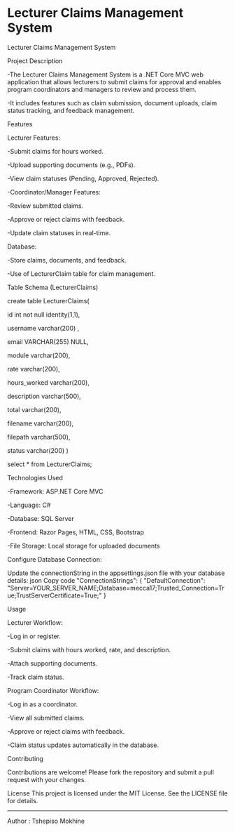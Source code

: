 # Lecturer Claims Management System

Lecturer Claims Management System

Project Description

-The Lecturer Claims Management System is a .NET Core MVC web application that allows lecturers to submit claims for approval and enables program coordinators and managers to review and process them. 

-It includes features such as claim submission, document uploads, claim status tracking, and feedback management.

Features



Lecturer Features:

-Submit claims for hours worked.

-Upload supporting documents (e.g., PDFs).

-View claim statuses (Pending, Approved, Rejected).

-Coordinator/Manager Features:

-Review submitted claims.

-Approve or reject claims with feedback.

-Update claim statuses in real-time.

Database:

-Store claims, documents, and feedback.

-Use of LecturerClaim table for claim management.


Table Schema (LecturerClaims)

 create table LecturerClaims(
 
 id int not null identity(1,1),
 
 username varchar(200) ,
 
email VARCHAR(255)  NULL,

 module  varchar(200),
 
 rate  varchar(200),
 
 hours_worked  varchar(200),
 
 description  varchar(500),
 
 total  varchar(200),
 
 filename  varchar(200),
 
 filepath  varchar(500),
 
 status  varchar(200)
 )

 

 select * from LecturerClaims;

 


 Technologies Used
 
-Framework: ASP.NET Core MVC

-Language: C#

-Database: SQL Server

-Frontend: Razor Pages, HTML, CSS, Bootstrap

-File Storage: Local storage for uploaded documents


Configure Database Connection:

Update the connectionString in the appsettings.json file with your database details:
json
Copy code
"ConnectionStrings": {
    "DefaultConnection": "Server=YOUR_SERVER_NAME;Database=mecca17;Trusted_Connection=True;TrustServerCertificate=True;"
}



Usage

Lecturer Workflow:

-Log in or register.

-Submit claims with hours worked, rate, and description.

-Attach supporting documents.

-Track claim status.

Program Coordinator Workflow:

-Log in as a coordinator.

-View all submitted claims.

-Approve or reject claims with feedback.

-Claim status updates automatically in the database.


Contributing

Contributions are welcome! Please fork the repository and submit a pull request with your changes.

License
This project is licensed under the MIT License. See the LICENSE file for details.








-----------------------------------------
Author : Tshepiso Mokhine

